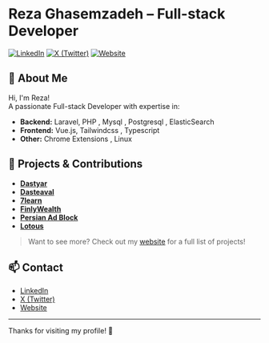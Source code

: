 # Reza Ghasemzadeh – Full-stack Developer

[![LinkedIn](https://img.shields.io/badge/LinkedIn-Connect-blue)](https://linkedin.com/in/rezaghz)
[![X (Twitter)](https://img.shields.io/badge/X-Follow-black)](https://x.com/rezaghz_)
[![Website](https://img.shields.io/badge/Website-Visit-brightgreen)](https://rezaghz.com)

## 👋 About Me

Hi, I'm Reza!  
A passionate Full-stack Developer with expertise in:

- **Backend:** Laravel, PHP , Mysql , Postgresql , ElasticSearch 
- **Frontend:** Vue.js, Tailwindcss , Typescript
- **Other:** Chrome Extensions , Linux

## 🚀 Projects & Contributions

- **[Dastyar](https://dastyar.io)**
- **[Dasteaval](https://dasteaval.news)**
- **[7learn](https://7learn.com)**
- **[FinlyWealth](https://rezaghz.com)**
- **[Persian Ad Block](https://rezaghz.com/projects/persian-ad-block)**
- **[Lotous](https://rezaghz.com/projects/loutos)**

> Want to see more? Check out my [website](https://rezaghz.com) for a full list of projects!

## 📫 Contact

- [LinkedIn](https://linkedin.com/in/rezaghz)
- [X (Twitter)](https://x.com/rezaghz_)
- [Website](https://rezaghz.com)

---

Thanks for visiting my profile! 🚀
